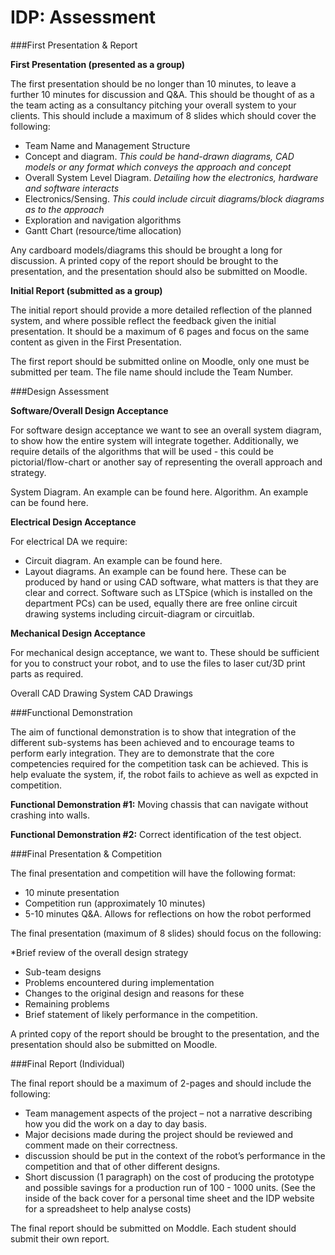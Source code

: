 # IDP: Assessment

###First Presentation & Report

**First Presentation (presented as a group)**

The first presentation should be no longer than 10 minutes, to leave a further 10 minutes for discussion and Q&A.  This should be thought of as a the team acting as a consultancy pitching your overall system to your clients.  This should include a maximum of 8 slides which should cover the following:

* Team Name and Management Structure
* Concept and diagram.  *This could be hand-drawn diagrams, CAD models or any format which conveys the approach and concept*
* Overall System Level Diagram.  *Detailing how the electronics, hardware and software interacts*
* Electronics/Sensing.  *This could include circuit diagrams/block diagrams as to the approach*
* Exploration and navigation algorithms
* Gantt Chart (resource/time allocation)

Any cardboard models/diagrams this should be brought a long for discussion.  A printed copy of the report should be brought to the presentation, and the presentation should also be submitted on Moodle.

**Initial Report (submitted as a group)**

The initial report should provide a more detailed reflection of the planned system, and where possible reflect the feedback given the initial presentation. It should be a maximum of 6 pages and focus on the same content as given in the First Presentation.

The first report should be submitted online on Moodle, only one must be submitted per team.  The file name should include the Team Number.

###Design Assessment

**Software/Overall Design Acceptance**

For software design acceptance we want to see an overall system diagram, to show how the entire system will integrate together.  Additionally, we require details of the algorithms that will be used - this could be pictorial/flow-chart or another say of representing the overall approach and strategy.

System Diagram.  An example can be found here.
Algorithm. An example can be found here.

**Electrical Design Acceptance**

For electrical DA we require:

* Circuit diagram.  An example can be found here.
* Layout diagrams.  An example can be found here.
These can be produced by hand or using CAD software, what matters is that they are clear and correct.   Software such as LTSpice (which is installed on the department PCs) can be used, equally there are free online circuit drawing systems including circuit-diagram or circuitlab.

**Mechanical Design Acceptance**

For mechanical design acceptance, we want to.  These should be sufficient for you to construct your robot, and to use the files to laser cut/3D print parts as required.

Overall CAD Drawing
System CAD Drawings


###Functional Demonstration

The aim of functional demonstration is to show that integration of the different sub-systems has been achieved and to encourage teams to perform early integration.  They are to demonstrate that the core competencies required for the competition task can be achieved.  This is help evaluate the system, if, the robot fails to achieve as well as expcted in competition.

**Functional Demonstration #1:** Moving chassis that can navigate without crashing into walls.

**Functional Demonstration #2:** Correct identification of the test object.

###Final Presentation & Competition

The final presentation and competition will have the following format:

* 10 minute presentation
* Competition run (approximately 10 minutes)
* 5-10 minutes Q&A.  Allows for reflections on how the robot performed

The final presentation (maximum of 8 slides) should focus on the following:

*Brief review of the overall design strategy
* Sub-team designs
* Problems encountered during implementation
* Changes to the original design and reasons for these
* Remaining problems
* Brief statement of likely performance in the competition.

 A printed copy of the report should be brought to the presentation, and the presentation should also be submitted on Moodle.

###Final Report (Individual)

The final report should be a maximum of 2-pages and should include the following:

* Team management aspects of the project – not a narrative describing how you did the work
on a day to day basis.
* Major decisions made during the project should be reviewed and comment made on their
correctness.
* discussion should be put in the context of the robot’s performance in the competition and
that of other different designs.
* Short discussion (1 paragraph) on the cost of producing the prototype and possible savings
for a production run of 100 - 1000 units. (See the inside of the back cover for a personal time
sheet and the IDP website for a spreadsheet to help analyse costs)

The final report should be submitted on Moddle.  Each student should submit their own report.